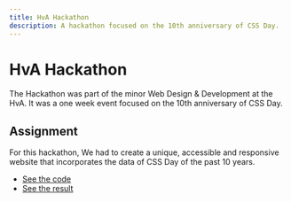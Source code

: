 ```yaml
---
title: HvA Hackathon
description: A hackathon focused on the 10th anniversary of CSS Day.
---
```


# HvA Hackathon

The Hackathon was part of the minor Web Design & Development at the HvA. It was a one week event focused on the 10th anniversary of CSS Day.

## Assignment

For this hackathon, We had to create a unique, accessible and responsive website that incorporates the data of CSS Day of the past 10 years.

- [See the code](https://github.com/JopMolenaar/css-day-ta-JJJM)
- [See the result](https://jopmolenaar.github.io/css-day-ta-JJJM/)
